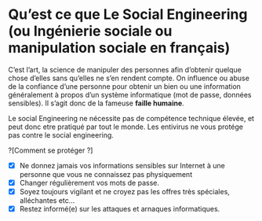 # Qu’est ce que Le Social Engineering (ou Ingénierie sociale ou manipulation sociale en français)

C’est l’art, la science de manipuler des personnes afin d’obtenir quelque chose d’elles sans qu’elles ne s’en rendent compte. On influence ou abuse de la confiance d’une personne pour obtenir un bien ou une information généralement à propos d’un système informatique (mot de passe, données sensibles). Il s’agit donc de la fameuse **faille humaine**.

Le social Engineering ne nécessite pas de compétence technique élevée, et peut donc etre pratiqué par tout le monde. Les entivirus ne vous protége pas contre le social engineering.

?[Comment se protéger ?]
-[x] Ne donnez jamais vos informations sensibles sur Internet à une personne que vous ne connaissez pas physiquement 
-[x] Changer régulièrement vos mots de passe.
-[x] Soyez toujours vigilant et ne croyez pas les offres très spéciales, alléchantes etc…
-[x] Restez informé(e) sur les attaques et arnaques informatiques.